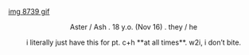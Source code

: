 
[img 8739 gif](IMG_8739.gif)

<p align="center"> Aster / Ash . 18 y.o. (Nov 16) . they / he </p>

<p align="center"> i literally just have this for pt. c+h **at all times**. w2i, i don’t bite. </p>

